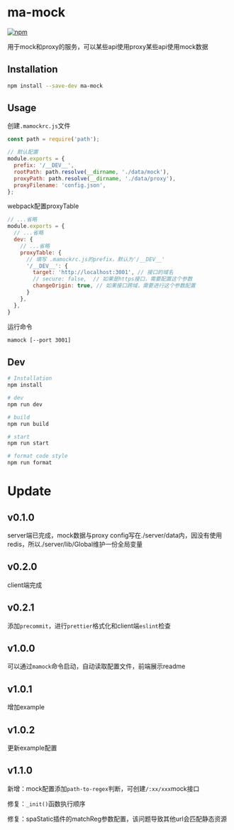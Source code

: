 # ma-mock

[![npm](https://img.shields.io/npm/dt/ma-mock.svg)](https://www.npmjs.com/package/ma-mock)

用于mock和proxy的服务，可以某些api使用proxy某些api使用mock数据

## Installation
``` bash
npm install --save-dev ma-mock
```

## Usage

创建`.mamockrc.js`文件
``` js
const path = require('path');

// 默认配置
module.exports = {
  prefix: '/__DEV__',
  rootPath: path.resolve(__dirname, './data/mock'),
  proxyPath: path.resolve(__dirname, './data/proxy'),
  proxyFilename: 'config.json',
};
```

webpack配置proxyTable
``` js
// ...省略
module.exports = {
  // ...省略
  dev: {
    // ...省略
    proxyTable: {
      // 填写 .mamockrc.js的prefix，默认为'/__DEV__'
      '/__DEV__': {
        target: 'http://localhost:3001', // 接口的域名
        // secure: false,  // 如果是https接口，需要配置这个参数
        changeOrigin: true, // 如果接口跨域，需要进行这个参数配置
      }
    },
  },
}
```

运行命令
``` bash
mamock [--port 3001]
```

## Dev
``` bash
# Installation
npm install

# dev
npm run dev

# build
npm run build

# start
npm run start

# format code style
npm run format
```

# Update
## v0.1.0
server端已完成，mock数据与proxy config写在./server/data内，因没有使用redis，所以./server/lib/Global维护一份全局变量

## v0.2.0
client端完成

## v0.2.1
添加`precommit`，进行`prettier`格式化和client端`eslint`检查

## v1.0.0
可以通过`mamock`命令启动，自动读取配置文件，前端展示readme

## v1.0.1
增加example

## v1.0.2
更新example配置

## v1.1.0
新增：mock配置添加`path-to-regex`判断，可创建`/:xx/xxx`mock接口

修复：`_init()`函数执行顺序

修复：spaStatic插件的matchReg参数配置，该问题导致其他url会匹配静态资源
